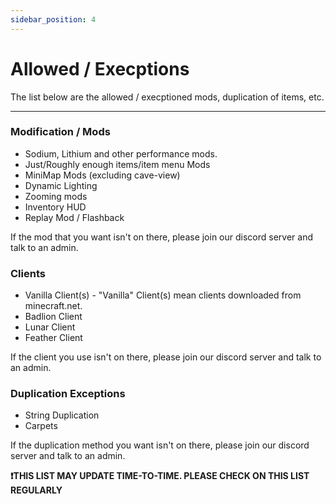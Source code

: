 ```yaml
---
sidebar_position: 4
---
```


# Allowed / Execptions

The list below are the allowed / execptioned mods, duplication of items, etc.

--------------------------------------------------------------------------------------------------

### Modification / Mods
- Sodium, Lithium and other performance mods.
- Just/Roughly enough items/item menu Mods
- MiniMap Mods (excluding cave-view)
- Dynamic Lighting
- Zooming mods
- Inventory HUD
- Replay Mod / Flashback

If the mod that you want isn't on there, please join our discord server and talk to an admin.

### Clients
- Vanilla Client(s) - "Vanilla" Client(s) mean clients downloaded from minecraft.net.
- Badlion Client
- Lunar Client
- Feather Client

If the client you use isn't on there, please join our discord server and talk to an admin.

### Duplication Exceptions

- String Duplication
- Carpets

If the duplication method you want isn't on there, please join our discord server and talk to an admin.

**❗THIS LIST MAY UPDATE TIME-TO-TIME. PLEASE CHECK ON THIS LIST REGULARLY**
